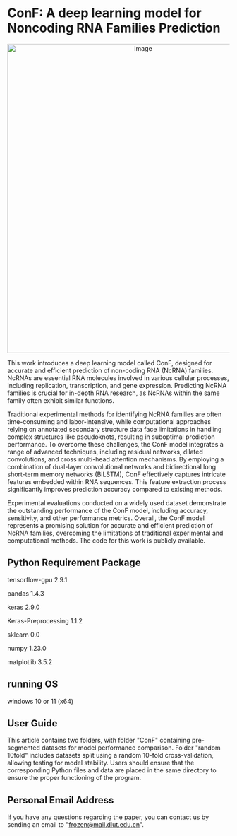 # ConF: A deep learning model for Noncoding RNA Families Prediction
<div style="text-align:center">
    <img src="https://github.com/FROZEN160/RNA-Family/assets/80303403/a9fbab9b-2362-44ef-af68-67ae7b61a99f" alt="image" width="600" height="700" />
</div>

This work introduces a deep learning model called ConF, designed for accurate and efficient prediction of non-coding RNA (NcRNA) families. NcRNAs are essential RNA molecules involved in various cellular processes, including replication, transcription, and gene expression. Predicting NcRNA families is crucial for in-depth RNA research, as NcRNAs within the same family often exhibit similar functions.

Traditional experimental methods for identifying NcRNA families are often time-consuming and labor-intensive, while computational approaches relying on annotated secondary structure data face limitations in handling complex structures like pseudoknots, resulting in suboptimal prediction performance. To overcome these challenges, the ConF model integrates a range of advanced techniques, including residual networks, dilated convolutions, and cross multi-head attention mechanisms. By employing a combination of dual-layer convolutional networks and bidirectional long short-term memory networks (BiLSTM), ConF effectively captures intricate features embedded within RNA sequences. This feature extraction process significantly improves prediction accuracy compared to existing methods.

Experimental evaluations conducted on a widely used dataset demonstrate the outstanding performance of the ConF model, including accuracy, sensitivity, and other performance metrics. Overall, the ConF model represents a promising solution for accurate and efficient prediction of NcRNA families, overcoming the limitations of traditional experimental and computational methods. The code for this work is publicly available.

## Python Requirement Package
tensorflow-gpu               2.9.1

pandas                       1.4.3

keras                        2.9.0

Keras-Preprocessing          1.1.2

sklearn                      0.0

numpy                        1.23.0

matplotlib                   3.5.2
## running OS
windows 10 or 11 (x64) 
## User Guide
This article contains two folders, with folder "ConF" containing pre-segmented datasets for model performance comparison. Folder "random 10fold" includes datasets split using a random 10-fold cross-validation, allowing testing for model stability. Users should ensure that the corresponding Python files and data are placed in the same directory to ensure the proper functioning of the program.

## Personal Email Address
If you have any questions regarding the paper, you can contact us by sending an email to "frozen@mail.dlut.edu.cn".
